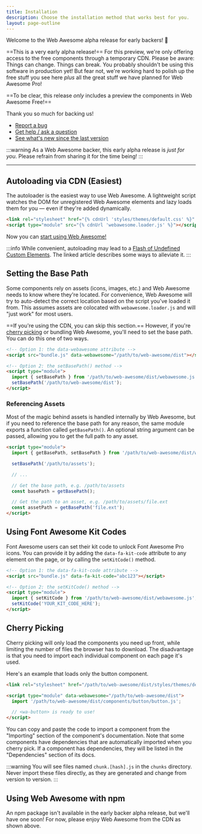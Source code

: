 ```yaml
---
title: Installation
description: Choose the installation method that works best for you.
layout: page-outline
---
```


Welcome to the Web Awesome alpha release for early backers! 👋

==This is a very early alpha release!== For this preview, we're only offering access to the free components through a temporary CDN. Please be aware: Things can change. Things can break. You probably shouldn't be using this software in production yet! But fear not, we're working hard to polish up the free stuff you see here _plus_ all the great stuff we have planned for Web Awesome Pro!

==To be clear, this release _only_ includes a preview the components in Web Awesome Free!==

Thank you so much for backing us!

- [Report a bug](https://github.com/shoelace-style/webawesome-alpha/issues)
- [Get help / ask a question](https://github.com/shoelace-style/webawesome-alpha/discussions)
- [See what's new since the last version](/docs/resources/changelog)

:::warning
As a Web Awesome backer, this early alpha release is _just for you_. Please refrain from sharing it for the time being!
:::

---

## Autoloading via CDN (Easiest)

The autoloader is the easiest way to use Web Awesome. A lightweight script watches the DOM for unregistered Web Awesome elements and lazy loads them for you — even if they're added dynamically.

```html
<link rel="stylesheet" href="{% cdnUrl 'styles/themes/default.css' %}" />
<script type="module" src="{% cdnUrl 'webawesome.loader.js' %}"></script>
```

Now you can [start using Web Awesome!](/docs/usage)

:::info
While convenient, autoloading may lead to a [Flash of Undefined Custom Elements](https://www.abeautifulsite.net/posts/flash-of-undefined-custom-elements/). The linked article describes some ways to alleviate it.
:::

## Setting the Base Path

Some components rely on assets (icons, images, etc.) and Web Awesome needs to know where they're located. For convenience, Web Awesome will try to auto-detect the correct location based on the script you've loaded it from. This assumes assets are colocated with `webawesome.loader.js` and will "just work" for most users.

==If you're using the CDN, you can skip this section.== However, if you're [cherry picking](#cherry-picking) or bundling Web Awesome, you'll need to set the base path. You can do this one of two ways.

```html
<!-- Option 1: the data-webawesome attribute -->
<script src="bundle.js" data-webawesome="/path/to/web-awesome/dist"></script>

<!-- Option 2: the setBasePath() method -->
<script type="module">
  import { setBasePath } from '/path/to/web-awesome/dist/webawesome.js';
  setBasePath('/path/to/web-awesome/dist');
</script>
```

### Referencing Assets

Most of the magic behind assets is handled internally by Web Awesome, but if you need to reference the base path for any reason, the same module exports a function called `getBasePath()`. An optional string argument can be passed, allowing you to get the full path to any asset.

```html
<script type="module">
  import { getBasePath, setBasePath } from '/path/to/web-awesome/dist/webawesome.js';

  setBasePath('/path/to/assets');

  // ...

  // Get the base path, e.g. /path/to/assets
  const basePath = getBasePath();

  // Get the path to an asset, e.g. /path/to/assets/file.ext
  const assetPath = getBasePath('file.ext');
</script>
```

## Using Font Awesome Kit Codes

Font Awesome users can set their kit code to unlock Font Awesome Pro icons. You can provide it by adding the `data-fa-kit-code` attribute to any element on the page, or by calling the `setKitCode()` method.

```html
<!-- Option 1: the data-fa-kit-code attribute -->
<script src="bundle.js" data-fa-kit-code="abc123"></script>

<!-- Option 2: the setKitCode() method -->
<script type="module">
  import { setKitCode } from '/path/to/web-awesome/dist/webawesome.js';
  setKitCode('YOUR_KIT_CODE_HERE');
</script>
```

## Cherry Picking

Cherry picking will only load the components you need up front, while limiting the number of files the browser has to download. The disadvantage is that you need to import each individual component on each page it's used.

Here's an example that loads only the button component.

```html
<link rel="stylesheet" href="/path/to/web-awesome/dist/styles/themes/default.css" />

<script type="module" data-webawesome="/path/to/web-awesome/dist">
  import '/path/to/web-awesome/dist/components/button/button.js';

  // <wa-button> is ready to use!
</script>
```

You can copy and paste the code to import a component from the "Importing" section of the component's documentation. Note that some components have dependencies that are automatically imported when you cherry pick. If a component has dependencies, they will be listed in the "Dependencies" section of its docs.

:::warning
You will see files named `chunk.[hash].js` in the `chunks` directory. Never import these files directly, as they are generated and change from version to version.
:::

## Using Web Awesome with npm

An npm package isn't available in the early backer alpha release, but we'll have one soon! For now, please enjoy Web Awesome from the CDN as shown above.
